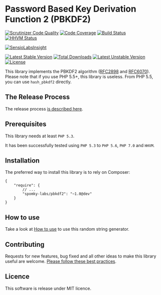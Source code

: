 Password Based Key Derivation Function 2 (PBKDF2)
=================================================

[![Scrutinizer Code Quality](https://scrutinizer-ci.com/g/Spomky-Labs/pbkdf2/badges/quality-score.png?b=master)](https://scrutinizer-ci.com/g/Spomky-Labs/pbkdf2/?branch=master)
[![Code Coverage](https://scrutinizer-ci.com/g/Spomky-Labs/pbkdf2/badges/coverage.png?b=master)](https://scrutinizer-ci.com/g/Spomky-Labs/pbkdf2/?branch=master)
[![Build Status](https://scrutinizer-ci.com/g/Spomky-Labs/pbkdf2/badges/build.png?b=master)](https://scrutinizer-ci.com/g/Spomky-Labs/pbkdf2/build-status/master)
[![HHVM Status](http://hhvm.h4cc.de/badge/Spomky-Labs/pbkdf2.png)](http://hhvm.h4cc.de/package/Spomky-Labs/pbkdf2)

[![SensioLabsInsight](https://insight.sensiolabs.com/projects/a8991b9b-ac35-402f-a3cc-21c89787f840/big.png)](https://insight.sensiolabs.com/projects/a8991b9b-ac35-402f-a3cc-21c89787f840)

[![Latest Stable Version](https://poser.pugx.org/Spomky-Labs/pbkdf2/v/stable.png)](https://packagist.org/packages/Spomky-Labs/pbkdf2) [![Total Downloads](https://poser.pugx.org/Spomky-Labs/pbkdf2/downloads.png)](https://packagist.org/packages/Spomky-Labs/pbkdf2) [![Latest Unstable Version](https://poser.pugx.org/Spomky-Labs/pbkdf2/v/unstable.png)](https://packagist.org/packages/Spomky-Labs/pbkdf2) [![License](https://poser.pugx.org/Spomky-Labs/pbkdf2/license.png)](https://packagist.org/packages/Spomky-Labs/pbkdf2)

This library implements the PBKDF2 algorithm ([RFC2898](http://www.ietf.org/rfc/rfc2898.txt) and [RFC6070](http://www.ietf.org/rfc/rfc6070.txt)).
Please note that if you use PHP 5.5+, this library is useless. From PHP 5.5, you can use `hash_pbkdf2` directly.

## The Release Process ##

The release process [is described here](doc/Release.md).

## Prerequisites ##

This library needs at least `PHP 5.3`.

It has been successfully tested using `PHP 5.3` to `PHP 5.6`, `PHP 7.0` and `HHVM`.

## Installation ##

The preferred way to install this library is to rely on Composer:

    {
        "require": {
            // ...
            "spomky-labs/pbkdf2": "~1.0@dev"
        }
    }

## How to use ##

Take a look at [How to use](doc/Use.md) to use this random string generator.

## Contributing

Requests for new features, bug fixed and all other ideas to make this library useful are welcome. [Please follow these best practices](doc/Contributing.md).

## Licence

This software is release under MIT licence.
